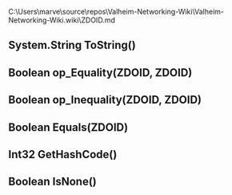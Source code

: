 C:\Users\marve\source\repos\Valheim-Networking-Wiki\Valheim-Networking-Wiki.wiki\ZDOID.md

## System.String ToString()

## Boolean op_Equality(ZDOID, ZDOID)

## Boolean op_Inequality(ZDOID, ZDOID)

## Boolean Equals(ZDOID)

## Int32 GetHashCode()

## Boolean IsNone()